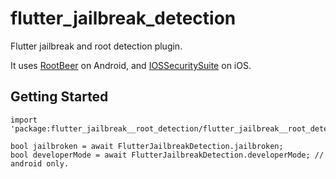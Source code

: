 # flutter_jailbreak_detection

Flutter jailbreak and root detection plugin.

It uses [RootBeer](https://github.com/scottyab/rootbeer) on Android,
and [IOSSecuritySuite](https://github.com/securing/IOSSecuritySuite) on iOS.

## Getting Started

```
import 'package:flutter_jailbreak__root_detection/flutter_jailbreak__root_detection.dart';

bool jailbroken = await FlutterJailbreakDetection.jailbroken;
bool developerMode = await FlutterJailbreakDetection.developerMode; // android only.

```
